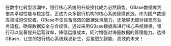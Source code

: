 在数字化转型浪潮中，银行核心系统的升级换代成为必然趋势。GBase数据库凭借其卓越性能与稳定性，正成为众多银行机构的核心系统替换首选。作为国产数据库领域的佼佼者，GBase不仅具备高效的数据处理能力，还能够无缝对接现有业务流程，确保数据安全与合规性。通过采用GBase数据库进行核心系统替换，银行可以显著提升运营效率，降低运维成本，同时增强对海量数据的管理能力。选择GBase，让您的银行核心系统焕发新生，迎接更加智能、高效的未来！
